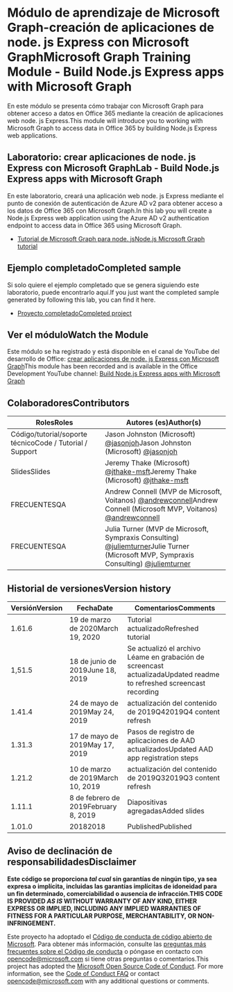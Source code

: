 # <a name="microsoft-graph-training-module---build-nodejs-express-apps-with-microsoft-graph"></a><span data-ttu-id="78016-101">Módulo de aprendizaje de Microsoft Graph-creación de aplicaciones de node. js Express con Microsoft Graph</span><span class="sxs-lookup"><span data-stu-id="78016-101">Microsoft Graph Training Module - Build Node.js Express apps with Microsoft Graph</span></span>

<span data-ttu-id="78016-102">En este módulo se presenta cómo trabajar con Microsoft Graph para obtener acceso a datos en Office 365 mediante la creación de aplicaciones web node. js Express.</span><span class="sxs-lookup"><span data-stu-id="78016-102">This module will introduce you to working with Microsoft Graph to access data in Office 365 by building Node.js Express web applications.</span></span>

## <a name="lab---build-nodejs-express-apps-with-microsoft-graph"></a><span data-ttu-id="78016-103">Laboratorio: crear aplicaciones de node. js Express con Microsoft Graph</span><span class="sxs-lookup"><span data-stu-id="78016-103">Lab - Build Node.js Express apps with Microsoft Graph</span></span>

<span data-ttu-id="78016-104">En este laboratorio, creará una aplicación web node. js Express mediante el punto de conexión de autenticación de Azure AD v2 para obtener acceso a los datos de Office 365 con Microsoft Graph.</span><span class="sxs-lookup"><span data-stu-id="78016-104">In this lab you will create a Node.js Express web application using the Azure AD v2 authentication endpoint to access data in Office 365 using Microsoft Graph.</span></span>

- [<span data-ttu-id="78016-105">Tutorial de Microsoft Graph para node. js</span><span class="sxs-lookup"><span data-stu-id="78016-105">Node.js Microsoft Graph tutorial</span></span>](https://docs.microsoft.com/graph/training/node-tutorial)

## <a name="completed-sample"></a><span data-ttu-id="78016-106">Ejemplo completado</span><span class="sxs-lookup"><span data-stu-id="78016-106">Completed sample</span></span>

<span data-ttu-id="78016-107">Si solo quiere el ejemplo completado que se genera siguiendo este laboratorio, puede encontrarlo aquí.</span><span class="sxs-lookup"><span data-stu-id="78016-107">If you just want the completed sample generated by following this lab, you can find it here.</span></span>

- [<span data-ttu-id="78016-108">Proyecto completado</span><span class="sxs-lookup"><span data-stu-id="78016-108">Completed project</span></span>](demo)

## <a name="watch-the-module"></a><span data-ttu-id="78016-109">Ver el módulo</span><span class="sxs-lookup"><span data-stu-id="78016-109">Watch the Module</span></span>

<span data-ttu-id="78016-110">Este módulo se ha registrado y está disponible en el canal de YouTube del desarrollo de Office: [crear aplicaciones de node. js Express con Microsoft Graph](https://youtu.be/n6q8Cm-pTYY)</span><span class="sxs-lookup"><span data-stu-id="78016-110">This module has been recorded and is available in the Office Development YouTube channel: [Build Node.js Express apps with Microsoft Graph](https://youtu.be/n6q8Cm-pTYY)</span></span>

## <a name="contributors"></a><span data-ttu-id="78016-111">Colaboradores</span><span class="sxs-lookup"><span data-stu-id="78016-111">Contributors</span></span>

|           <span data-ttu-id="78016-112">Roles</span><span class="sxs-lookup"><span data-stu-id="78016-112">Roles</span></span>            |                                           <span data-ttu-id="78016-113">Autores (es)</span><span class="sxs-lookup"><span data-stu-id="78016-113">Author(s)</span></span>                                           |
| -------------------------- | --------------------------------------------------------------------------------------------- |
| <span data-ttu-id="78016-114">Código/tutorial/soporte técnico</span><span class="sxs-lookup"><span data-stu-id="78016-114">Code / Tutorial  / Support</span></span> | <span data-ttu-id="78016-115">Jason Johnston (Microsoft) [@jasonjoh](//github.com/jasonjoh)</span><span class="sxs-lookup"><span data-stu-id="78016-115">Jason Johnston (Microsoft) [@jasonjoh](//github.com/jasonjoh)</span></span>                                 |
| <span data-ttu-id="78016-116">Slides</span><span class="sxs-lookup"><span data-stu-id="78016-116">Slides</span></span>                     | <span data-ttu-id="78016-117">Jeremy Thake (Microsoft) [@jthake-msft](//github.com/jthake-msft)</span><span class="sxs-lookup"><span data-stu-id="78016-117">Jeremy Thake (Microsoft) [@jthake-msft](//github.com/jthake-msft)</span></span>                             |
| <span data-ttu-id="78016-118">FRECUENTES</span><span class="sxs-lookup"><span data-stu-id="78016-118">QA</span></span>                         | <span data-ttu-id="78016-119">Andrew Connell (MVP de Microsoft, Voitanos) [@andrewconnell](//github.com/andrewconnell)</span><span class="sxs-lookup"><span data-stu-id="78016-119">Andrew Connell (Microsoft MVP, Voitanos) [@andrewconnell](//github.com/andrewconnell)</span></span>         |
| <span data-ttu-id="78016-120">FRECUENTES</span><span class="sxs-lookup"><span data-stu-id="78016-120">QA</span></span>                         | <span data-ttu-id="78016-121">Julia Turner (MVP de Microsoft, Sympraxis Consulting) [@juliemturner](//github.com/juliemturner)</span><span class="sxs-lookup"><span data-stu-id="78016-121">Julie Turner (Microsoft MVP, Sympraxis Consulting) [@juliemturner](//github.com/juliemturner)</span></span> |

## <a name="version-history"></a><span data-ttu-id="78016-122">Historial de versiones</span><span class="sxs-lookup"><span data-stu-id="78016-122">Version history</span></span>

| <span data-ttu-id="78016-123">Versión</span><span class="sxs-lookup"><span data-stu-id="78016-123">Version</span></span> |       <span data-ttu-id="78016-124">Fecha</span><span class="sxs-lookup"><span data-stu-id="78016-124">Date</span></span>       |                     <span data-ttu-id="78016-125">Comentarios</span><span class="sxs-lookup"><span data-stu-id="78016-125">Comments</span></span>                     |
| ------- | ---------------- | ------------------------------------------------ |
| <span data-ttu-id="78016-126">1.6</span><span class="sxs-lookup"><span data-stu-id="78016-126">1.6</span></span>     | <span data-ttu-id="78016-127">19 de marzo de 2020</span><span class="sxs-lookup"><span data-stu-id="78016-127">March 19, 2020</span></span>   | <span data-ttu-id="78016-128">Tutorial actualizado</span><span class="sxs-lookup"><span data-stu-id="78016-128">Refreshed tutorial</span></span>                               |
| <span data-ttu-id="78016-129">1,5</span><span class="sxs-lookup"><span data-stu-id="78016-129">1.5</span></span>     | <span data-ttu-id="78016-130">18 de junio de 2019</span><span class="sxs-lookup"><span data-stu-id="78016-130">June 18, 2019</span></span>    | <span data-ttu-id="78016-131">Se actualizó el archivo Léame en grabación de screencast actualizada</span><span class="sxs-lookup"><span data-stu-id="78016-131">Updated readme to refreshed screencast recording</span></span> |
| <span data-ttu-id="78016-132">1.4</span><span class="sxs-lookup"><span data-stu-id="78016-132">1.4</span></span>     | <span data-ttu-id="78016-133">24 de mayo de 2019</span><span class="sxs-lookup"><span data-stu-id="78016-133">May 24, 2019</span></span>     | <span data-ttu-id="78016-134">actualización del contenido de 2019Q4</span><span class="sxs-lookup"><span data-stu-id="78016-134">2019Q4 content refresh</span></span>                           |
| <span data-ttu-id="78016-135">1.3</span><span class="sxs-lookup"><span data-stu-id="78016-135">1.3</span></span>     | <span data-ttu-id="78016-136">17 de mayo de 2019</span><span class="sxs-lookup"><span data-stu-id="78016-136">May 17, 2019</span></span>     | <span data-ttu-id="78016-137">Pasos de registro de aplicaciones de AAD actualizados</span><span class="sxs-lookup"><span data-stu-id="78016-137">Updated AAD app registration steps</span></span>               |
| <span data-ttu-id="78016-138">1.2</span><span class="sxs-lookup"><span data-stu-id="78016-138">1.2</span></span>     | <span data-ttu-id="78016-139">10 de marzo de 2019</span><span class="sxs-lookup"><span data-stu-id="78016-139">March 10, 2019</span></span>   | <span data-ttu-id="78016-140">actualización del contenido de 2019Q3</span><span class="sxs-lookup"><span data-stu-id="78016-140">2019Q3 content refresh</span></span>                           |
| <span data-ttu-id="78016-141">1.1</span><span class="sxs-lookup"><span data-stu-id="78016-141">1.1</span></span>     | <span data-ttu-id="78016-142">8 de febrero de 2019</span><span class="sxs-lookup"><span data-stu-id="78016-142">February 8, 2019</span></span> | <span data-ttu-id="78016-143">Diapositivas agregadas</span><span class="sxs-lookup"><span data-stu-id="78016-143">Added slides</span></span>                                     |
| <span data-ttu-id="78016-144">1.0</span><span class="sxs-lookup"><span data-stu-id="78016-144">1.0</span></span>     | <span data-ttu-id="78016-145">2018</span><span class="sxs-lookup"><span data-stu-id="78016-145">2018</span></span>             | <span data-ttu-id="78016-146">Published</span><span class="sxs-lookup"><span data-stu-id="78016-146">Published</span></span>                                        |

## <a name="disclaimer"></a><span data-ttu-id="78016-147">Aviso de declinación de responsabilidades</span><span class="sxs-lookup"><span data-stu-id="78016-147">Disclaimer</span></span>

<span data-ttu-id="78016-148">**Este código se proporciona *tal cual* sin garantías de ningún tipo, ya sea expresa o implícita, incluidas las garantías implícitas de idoneidad para un fin determinado, comerciabilidad o ausencia de infracción.**</span><span class="sxs-lookup"><span data-stu-id="78016-148">**THIS CODE IS PROVIDED *AS IS* WITHOUT WARRANTY OF ANY KIND, EITHER EXPRESS OR IMPLIED, INCLUDING ANY IMPLIED WARRANTIES OF FITNESS FOR A PARTICULAR PURPOSE, MERCHANTABILITY, OR NON-INFRINGEMENT.**</span></span>

<span data-ttu-id="78016-p101">Este proyecto ha adoptado el [Código de conducta de código abierto de Microsoft](https://opensource.microsoft.com/codeofconduct/). Para obtener más información, consulte las [preguntas más frecuentes sobre el Código de conducta](https://opensource.microsoft.com/codeofconduct/faq/) o póngase en contacto con [opencode@microsoft.com](mailto:opencode@microsoft.com) si tiene otras preguntas o comentarios.</span><span class="sxs-lookup"><span data-stu-id="78016-p101">This project has adopted the [Microsoft Open Source Code of Conduct](https://opensource.microsoft.com/codeofconduct/). For more information, see the [Code of Conduct FAQ](https://opensource.microsoft.com/codeofconduct/faq/) or contact [opencode@microsoft.com](mailto:opencode@microsoft.com) with any additional questions or comments.</span></span>
